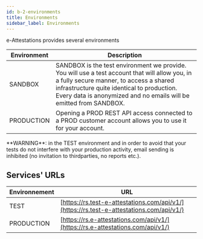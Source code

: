 ```yaml
---
id: b-2-environments
title: Environments
sidebar_label: Environments
---
```


e-Attestations provides several environments

Environment | Description
------------|--------------------------------------
SANDBOX|SANDBOX is the test environment we provide. You will use a test account that will allow you, in a fully secure manner, to access a shared infrastructure quite identical to production. Every data is anonymized and no emails will be emitted from SANDBOX.
PRODUCTION|Opening a PROD REST API access connected to a PROD customer account allows you to use it for your account.

<aside>
**WARNING**: in the TEST environment and in order to avoid that your tests do not interfere with your production activity, email sending is inhibited (no invitation to thirdparties, no reports etc.).
</aside>

## Services' URLs

Environnement | URL
--------------|-------
TEST | [https://rs.test-e-attestations.com/api/v1/](https://rs.test-e-attestations.com/api/v1/)
PRODUCTION | [https://rs.e-attestations.com/api/v1/](https://rs.e-attestations.com/api/v1/)
